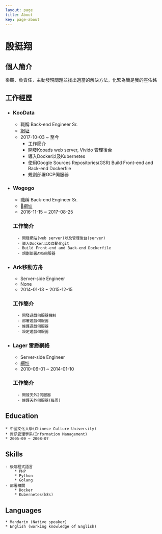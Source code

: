 ```yaml
---
layout: page
title: About
key: page-about
---
```

# 殷挺翔


## 個人簡介
樂觀、負責任，主動發現問題並找出適當的解決方法，化繁為簡是我的座佑銘

## 工作經歷
* ### KooData
	* 職稱 Back-end Engineer Sr.
	* [網址](https://www.koodata.com.tw/)
	* 2017-10-03 ~ 至今
	    * 工作簡介
	    * 開發Kooads web server, Vivido 管理後台
	    * 導入Docker以及Kubernetes
	    * 使用Google Sources Repositories(GSR) Build Front-end and Back-end Dockerfile
	    * 規劃部署GCP伺服器

* ### Wogogo
	* 職稱 Back-end Engineer Sr.
	* [網址](https://www.wogogo.com/)
	* 2016-11-15 ~ 2017-08-25
	
	### 工作簡介
	    - 開發網站(web server)以及管理後台(server)
    	- 導入Docker以及自動化git
    	- Build Front-end and Back-end Dockerfile
    	- 規劃部署AWS伺服器

* ### Ark移動方舟
	* Server-side Engineer
	* None
	* 2014-01-13 ~ 2015-12-15
	
	### 工作簡介
	    - 開發遊戲伺服器機制
    	- 部署遊戲伺服器
    	- 維護遊戲伺服器
    	- 設定遊戲伺服器

* ### Lager 雷爵網絡
	*  Server-side Engineer
	*  [網址](http://mo.lager.com.tw/)
	*  2010-06-01 ~ 2014-01-10
	
	### 工作簡介
	    - 開發天外2伺服器
    	- 維護天外伺服器(每周)

## Education
    * 中國文化大學(Chinese Culture University)
    * 資訊管理學系(Information Management)
    * 2005-09 ~ 2008-07

## Skills
    - 後端程式語言
    	* PHP
    	* Python
    	* Golang
    - 部署相關
    	* Docker 
    	* Kubernetes(k8s)

## Languages
    * Mandarin (Native speaker)
    * English (working knowledge of English)





